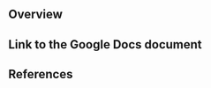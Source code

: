 ## Overview

<!--- Try to give a general description (optional if it overlaps with the content from the Google Docs file) -->

## Link to the Google Docs document

<!--- Please provide the link to the Google Docs document -->

## References

<!--- If present, you can share links to issues, PRs, etc.  -->
